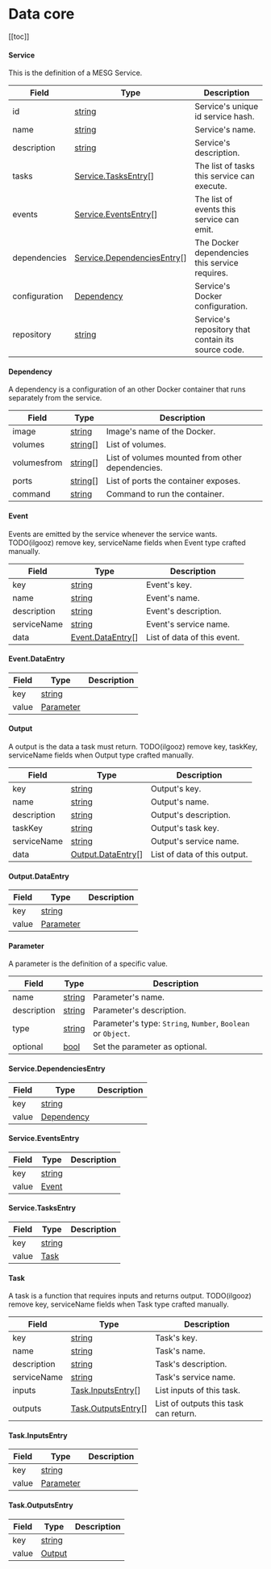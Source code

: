 



# Data core
<!--
DO NOT EDIT
This file is generated using the ./scripts/build-proto.sh scripts
Please update the github.com/mesg-foundation/core/interface/grpc/core/service.proto file
-->



[[toc]]
















#### Service
This is the definition of a MESG Service.


| Field | Type | Description |
| ----- | ---- | ----------- |
| id | [string](#string) | Service's unique id service hash. |
| name | [string](#string) | Service's name. |
| description | [string](#string) | Service's description. |
| tasks | [Service.TasksEntry](#core.Service.TasksEntry)[] | The list of tasks this service can execute. |
| events | [Service.EventsEntry](#core.Service.EventsEntry)[] | The list of events this service can emit. |
| dependencies | [Service.DependenciesEntry](#core.Service.DependenciesEntry)[] | The Docker dependencies this service requires. |
| configuration | [Dependency](#core.Dependency) | Service's Docker configuration. |
| repository | [string](#string) | Service's repository that contain its source code. |





















#### Dependency
A dependency is a configuration of an other Docker container that runs separately from the service.


| Field | Type | Description |
| ----- | ---- | ----------- |
| image | [string](#string) | Image's name of the Docker. |
| volumes | [string](#string)[] | List of volumes. |
| volumesfrom | [string](#string)[] | List of volumes mounted from other dependencies. |
| ports | [string](#string)[] | List of ports the container exposes. |
| command | [string](#string) | Command to run the container. |







#### Event
Events are emitted by the service whenever the service wants.
TODO(ilgooz) remove key, serviceName fields when Event type crafted manually.


| Field | Type | Description |
| ----- | ---- | ----------- |
| key | [string](#string) | Event's key. |
| name | [string](#string) | Event's name. |
| description | [string](#string) | Event's description. |
| serviceName | [string](#string) | Event's service name. |
| data | [Event.DataEntry](#core.Event.DataEntry)[] | List of data of this event. |







#### Event.DataEntry



| Field | Type | Description |
| ----- | ---- | ----------- |
| key | [string](#string) |  |
| value | [Parameter](#core.Parameter) |  |







#### Output
A output is the data a task must return.
TODO(ilgooz) remove key, taskKey, serviceName fields when Output type crafted manually.


| Field | Type | Description |
| ----- | ---- | ----------- |
| key | [string](#string) | Output's key. |
| name | [string](#string) | Output's name. |
| description | [string](#string) | Output's description. |
| taskKey | [string](#string) | Output's task key. |
| serviceName | [string](#string) | Output's service name. |
| data | [Output.DataEntry](#core.Output.DataEntry)[] | List of data of this output. |







#### Output.DataEntry



| Field | Type | Description |
| ----- | ---- | ----------- |
| key | [string](#string) |  |
| value | [Parameter](#core.Parameter) |  |







#### Parameter
A parameter is the definition of a specific value.


| Field | Type | Description |
| ----- | ---- | ----------- |
| name | [string](#string) | Parameter's name. |
| description | [string](#string) | Parameter's description. |
| type | [string](#string) | Parameter's type: `String`, `Number`, `Boolean` or `Object`. |
| optional | [bool](#bool) | Set the parameter as optional. |









#### Service.DependenciesEntry



| Field | Type | Description |
| ----- | ---- | ----------- |
| key | [string](#string) |  |
| value | [Dependency](#core.Dependency) |  |







#### Service.EventsEntry



| Field | Type | Description |
| ----- | ---- | ----------- |
| key | [string](#string) |  |
| value | [Event](#core.Event) |  |







#### Service.TasksEntry



| Field | Type | Description |
| ----- | ---- | ----------- |
| key | [string](#string) |  |
| value | [Task](#core.Task) |  |







#### Task
A task is a function that requires inputs and returns output.
TODO(ilgooz) remove key, serviceName fields when Task type crafted manually.


| Field | Type | Description |
| ----- | ---- | ----------- |
| key | [string](#string) | Task's key. |
| name | [string](#string) | Task's name. |
| description | [string](#string) | Task's description. |
| serviceName | [string](#string) | Task's service name. |
| inputs | [Task.InputsEntry](#core.Task.InputsEntry)[] | List inputs of this task. |
| outputs | [Task.OutputsEntry](#core.Task.OutputsEntry)[] | List of outputs this task can return. |







#### Task.InputsEntry



| Field | Type | Description |
| ----- | ---- | ----------- |
| key | [string](#string) |  |
| value | [Parameter](#core.Parameter) |  |







#### Task.OutputsEntry



| Field | Type | Description |
| ----- | ---- | ----------- |
| key | [string](#string) |  |
| value | [Output](#core.Output) |  |






